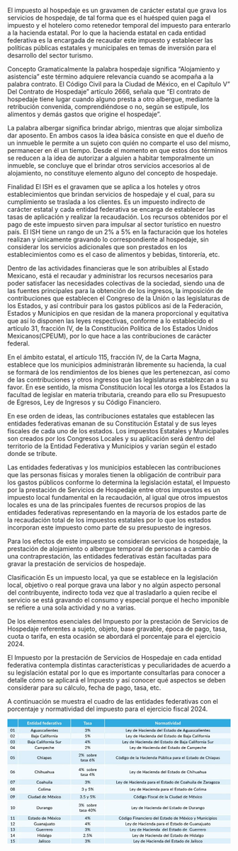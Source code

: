 El impuesto al hospedaje es un gravamen de carácter estatal que grava los servicios de hospedaje, de tal forma que es el huésped quien paga el impuesto y el hotelero como retenedor temporal del impuesto para enterarlo a la hacienda estatal. Por lo que la hacienda estatal en cada entidad federativa es la encargada de recaudar este impuesto y establecer las políticas públicas estatales y municipales en temas de inversión para el desarrollo del sector turismo.

Concepto
Gramaticalmente la palabra hospedaje significa “Alojamiento y asistencia” este término adquiere relevancia cuando se acompaña a la palabra contrato. El Código Civil para la Ciudad de México, en el Capítulo V” Del Contrato de Hospedaje” artículo 2666, señala que “El contrato de hospedaje tiene lugar cuando alguno presta a otro albergue, mediante la retribución convenida, comprendiéndose o no, según se estipule, los alimentos y demás gastos que origine el hospedaje”.

La palabra albergar significa brindar abrigo, mientras que alojar simboliza dar aposento. En ambos casos la idea básica consiste en que el dueño de un inmueble le permite a un sujeto con quién no comparte el uso del mismo, permanecer en él un tiempo. Desde el momento en que estos dos términos se reducen a la idea de autorizar a alguien a habitar temporalmente un inmueble, se concluye que el brindar otros servicios accesorios al de alojamiento, no constituye elemento alguno del concepto de hospedaje.

Finalidad
El ISH es el gravamen que se aplica a los hoteles y otros establecimientos que brindan servicios de hospedaje y el cual, para su cumplimiento se traslada a los clientes. Es un impuesto indirecto de carácter estatal y cada entidad federativa se encarga de establecer las tasas de aplicación y realizar la recaudación. Los recursos obtenidos por el pago de este impuesto sirven para impulsar al sector turístico en nuestro país. El ISH tiene un rango de un 2% a 5% en la facturación que los hoteles realizan y únicamente gravando lo correspondiente al hospedaje, sin considerar los servicios adicionales que son prestados en los establecimientos como es el caso de alimentos y bebidas, tintorería, etc.

Dentro de las actividades financieras que le son atribuibles al Estado Mexicano, está el recaudar y administrar los recursos necesarios para poder satisfacer las necesidades colectivas de la sociedad, siendo una de las fuentes principales para la obtención de los ingresos, la imposición de contribuciones que establecen el Congreso de la Unión o las legislaturas de los Estados, y así contribuir para los gastos públicos así de la Federación, Estados y Municipios en que residan de la manera proporcional y equitativa que así lo disponen las leyes respectivas, conforme a lo establecido el artículo 31, fracción IV, de la Constitución Política de los Estados Unidos Mexicanos(CPEUM), por lo que hace a las contribuciones de carácter federal.

En el ámbito estatal, el artículo 115, fracción IV, de la Carta Magna, establece que los municipios administrarán libremente su hacienda, la cual se formará de los rendimientos de los bienes que les pertenezcan, así como de las contribuciones y otros ingresos que las legislaturas establezcan a su favor. En ese sentido, la misma Constitución local les otorga a los Estados la facultad de legislar en materia tributaria, creando para ello su Presupuesto de Egresos, Ley de Ingresos y su Código Financiero.

En ese orden de ideas, las contribuciones estatales que establecen las entidades federativas emanan de su Constitución Estatal y de sus leyes fiscales de cada uno de los estados. Los impuestos Estatales y Municipales son creados por los Congresos Locales y su aplicación será dentro del territorio de la Entidad Federativa y Municipios y varían según el estado donde se tribute.

Las entidades federativas y los municipios establecen las contribuciones que las personas físicas y morales tienen la obligación de contribuir para los gastos públicos conforme lo determina la legislación estatal, el Impuesto por la prestación de Servicios de Hospedaje entre otros impuestos es un impuesto local fundamental en la recaudación, al igual que otros impuestos locales es una de las principales fuentes de recursos propios de las entidades federativas representando en la mayoría de los estados parte de la recaudación total de los impuestos estatales por lo que los estados incorporan este impuesto como parte de su presupuesto de ingresos.

Para los efectos de este impuesto se consideran servicios de hospedaje, la prestación de alojamiento o albergue temporal de personas a cambio de una contraprestación, las entidades federativas están facultadas para gravar la prestación de servicios de hospedaje.

Clasificación
Es un impuesto local, ya que se establece en la legislación local, objetivo o real porque grava una labor y no algún aspecto personal del contribuyente, indirecto toda vez que al trasladarlo a quien recibe el servicio se está gravando el consumo y especial porque el hecho imponible se refiere a una sola actividad y no a varias.

De los elementos esenciales del Impuesto por la prestación de Servicios de Hospedaje referentes a sujeto, objeto, base gravable, época de pago, tasa, cuota o tarifa, en esta ocasión se abordará el porcentaje para el ejercicio 2024.

El Impuesto por la prestación de Servicios de Hospedaje en cada entidad federativa contempla distintas características y peculiaridades de acuerdo a su legislación estatal por lo que es importante consultarlas para conocer a detalle cómo se aplicará el Impuesto y así conocer qué aspectos se deben considerar para su cálculo, fecha de pago, tasa, etc.

A continuación se muestra el cuadro de las entidades federativas con el porcentaje y normatividad del impuesto para el ejercicio fiscal 2024.

![alt text](image.png)

